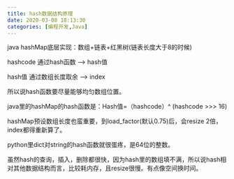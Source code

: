 ```yaml
---
title: hash数据结构原理
date: 2020-03-08 18:13:30
categories: [编程开发,Java]
---
```


java hashMap底层实现：数组+链表+红黑树(链表长度大于8的时候)

hashcode 通过hash函数 —> hash值

hash值 通过数组长度取余 —> index

 

所以说hash函数要尽量能够均匀数组位置。

java里的hashMap的hash函数是：Hash值=（hashcode）^ (hashcode >>> 16)

hashMap预设数组长度也蛮重要，到load_factor(默认0.75)后，会resize 2倍，index都得重新算了。

 

python里dict对string的hash函数就很蛋疼，是64位的整数。

  

虽然hash的查询，插入，删除都很快，因为hash里的数组填不满，所以说hash相对其他数据结构而言，比较耗内存，且resize很慢。有点像空间换时间。